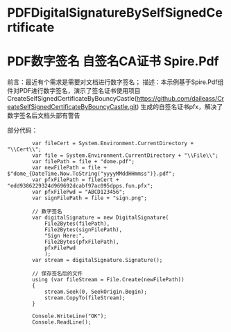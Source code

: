 # PDFDigitalSignatureBySelfSignedCertificate
# PDF数字签名  自签名CA证书  Spire.Pdf

前言：最近有个需求是需要对文档进行数字签名；
描述：本示例基于Spire.Pdf组件对PDF进行数字签名，演示了签名证书使用项目
            CreateSelfSignedCertificateByBouncyCastle(https://github.com/daileass/CreateSelfSignedCertificateByBouncyCastle.git)
生成的自签名证书pfx，解决了数字签名后文档头部有警告

部分代码：
            
            
            var fileCert = System.Environment.CurrentDirectory + "\\Cert\\";
            var file = System.Environment.CurrentDirectory + "\\File\\";
            var filePath = file + "dome.pdf";
            var newFilePath = file + $"dome_{DateTime.Now.ToString("yyyyMMddHHmmss")}.pdf";
            var pfxFilePath = fileCert + "edd9386229324d969692dcabf97ac095dpps.fun.pfx";
            var pfxFilePwd = "ABCD123456";
            var signFilePath = file + "sign.png";

            // 数字签名
            var digitalSignature = new DigitalSignature(
                File2Bytes(filePath),
                File2Bytes(signFilePath),
                "Sign Here:",
                File2Bytes(pfxFilePath),
                pfxFilePwd
                );
            var stream = digitalSignature.Signature();

            // 保存签名后的文件
            using (var fileStream = File.Create(newFilePath))
            {
                stream.Seek(0, SeekOrigin.Begin);
                stream.CopyTo(fileStream);
            }

            Console.WriteLine("OK");
            Console.ReadLine();
